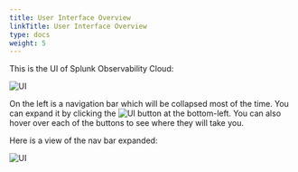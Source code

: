 ```yaml
---
title: User Interface Overview
linkTitle: User Interface Overview
type: docs
weight: 5
---
```

This is the UI of Splunk Observability Cloud:

![UI](../images/ui.png)

On the left is a navigation bar which will be collapsed most of the time. You can expand it by clicking the ![UI](../images/otel/navbar-popout.png) button at the bottom-left. You can also hover over each of the buttons to see where they will take you.

Here is a view of the nav bar expanded:

![UI](../images/navbar.png)
